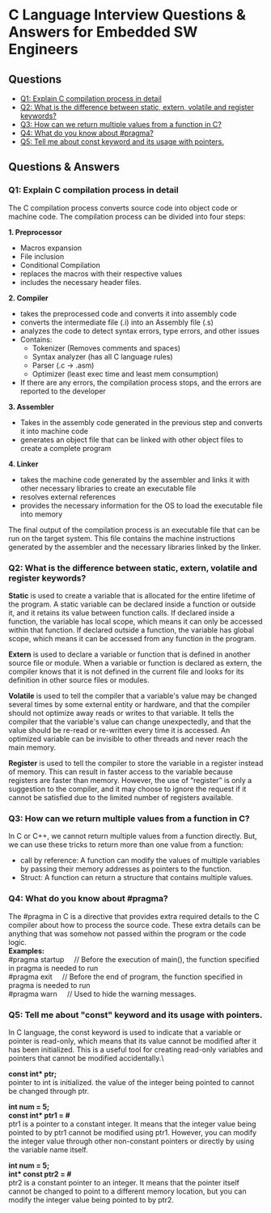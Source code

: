 # C Language Interview Questions & Answers for Embedded SW Engineers #

## Questions ##
* [Q1: Explain C compilation process in detail](https://github.com/Bassel20/Embedded-Systems-Interview-Questions-Answers/blob/main/C%20Programming%20Questions.md#q1-explain-c-compilation-process-in-detail)
* [Q2: What is the difference between static, extern, volatile and register keywords?](https://github.com/Bassel20/Embedded-Systems-Interview-Questions-Answers/blob/main/C%20Programming%20Questions.md#q2-what-is-the-difference-between-static-extern-volatile-and-register-keywords)
* [Q3: How can we return multiple values from a function in C?](https://github.com/Bassel20/Embedded-Systems-Interview-Questions-Answers/blob/main/C%20Programming%20Questions.md#q3-how-can-we-return-multiple-values-from-a-function-in-C)
* [Q4: What do you know about #pragma?](https://github.com/Bassel20/Embedded-Systems-Interview-Questions-Answers/blob/main/C%20Programming%20Questions.md#q4-what-do-you-know-about-pragma)
* [Q5: Tell me about const keyword and its usage with pointers.](https://github.com/Bassel20/Embedded-Systems-Interview-Questions-Answers/blob/main/C%20Programming%20Questions.md#q5-tell-me-about-const-keyword-and-its-usage-with-pointers)

## Questions & Answers ##

### Q1: Explain C compilation process in detail ###

The C compilation process converts source code into object code or machine code. 
The compilation process can be divided into four steps:

**1.	Preprocessor**
 *	Macros expansion
 *	File inclusion
 *	Conditional Compilation
 *	replaces the macros with their respective values
 *	includes the necessary header files.

**2.	Compiler**
*	takes the preprocessed code and converts it into assembly code
*	converts the intermediate file (.i) into an Assembly file (.s)
*	analyzes the code to detect syntax errors, type errors, and other issues
*	Contains: 
    *	Tokenizer (Removes comments and spaces)
    *	Syntax analyzer (has all C language rules)
    *	Parser (.c -> .asm)
    *	Optimizer (least exec time and least mem consumption)
*	If there are any errors, the compilation process stops, and the errors are reported to the developer

**3.	Assembler**
*	Takes in the assembly code generated in the previous step and converts it into machine code
*	generates an object file that can be linked with other object files to create a complete program

**4.	Linker**
*	takes the machine code generated by the assembler and links it with other necessary libraries to create an executable file
*	resolves external references
*	provides the necessary information for the OS to load the executable file into memory

The final output of the compilation process is an executable file that can be run on the target system. This file contains the machine instructions generated by the assembler and the necessary libraries linked by the linker.

### Q2: What is the difference between static, extern, volatile and register keywords? ###

**Static** is used to create a variable that is allocated for the entire lifetime of the program. A static variable can be declared inside a function or outside it, and it retains its value between function calls. If declared inside a function, the variable has local scope, which means it can only be accessed within that function. If declared outside a function, the variable has global scope, which means it can be accessed from any function in the program.

**Extern** is used to declare a variable or function that is defined in another source file or module. When a variable or function is declared as extern, the compiler knows that it is not defined in the current file and looks for its definition in other source files or modules.

**Volatile** is used to tell the compiler that a variable's value may be changed several times by some external entity or hardware, and that the compiler should not optimize away reads or writes to that variable. It tells the compiler that the variable's value can change unexpectedly, and that the value should be re-read or re-written every time it is accessed. An optimized variable can be invisible to other threads and never reach the main memory.

**Register** is used to tell the compiler to store the variable in a register instead of memory. This can result in faster access to the variable because registers are faster than memory. However, the use of “register” is only a suggestion to the compiler, and it may choose to ignore the request if it cannot be satisfied due to the limited number of registers available.

### Q3: How can we return multiple values from a function in C? ###

In C or C++, we cannot return multiple values from a function directly. But, we can use these tricks to return more than one value from a function:

* call by reference: A function can modify the values of multiple variables by passing their memory addresses as pointers to the function.
* Struct: A function can return a structure that contains multiple values.

### Q4: What do you know about #pragma? ###

The #pragma in C is a directive that provides extra required details to the C compiler about how to process the source code. These extra details can be anything that was somehow not passed within the program or the code logic.\
**Examples:**\
#pragma startup &nbsp; &nbsp; // Before the execution of main(), the function specified in pragma is needed to run\
#pragma exit &nbsp; &nbsp; // Before the end of program, the function specified in pragma is needed to run\
#pragma warn &nbsp; &nbsp; // Used to hide the warning messages.

### Q5: Tell me about "const" keyword and its usage with pointers. ###

In C language, the const keyword is used to indicate that a variable or pointer is read-only, which means that its value cannot be modified after it has been initialized. This is a useful tool for creating read-only variables and pointers that cannot be modified accidentally.\

**const int\* ptr;**\
pointer to int is initialized. the value of the integer being pointed to cannot be changed through ptr.

**int num = 5;**\
**const int\* ptr1 = &num;**\
ptr1 is a pointer to a constant integer. It means that the integer value being pointed to by ptr1 cannot be modified using ptr1. However, you can modify the integer value through other non-constant pointers or directly by using the variable name itself.

**int num = 5;**\
**int\* const ptr2 = &num;**\
ptr2 is a constant pointer to an integer. It means that the pointer itself cannot be changed to point to a different memory location, but you can modify the integer value being pointed to by ptr2.
